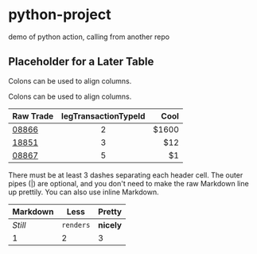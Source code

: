 # python-project
demo of python action, calling from another repo

## Placeholder for a Later Table
Colons can be used to align columns.

Colons can be used to align columns.

| Raw Trade     | legTransactionTypeId | Cool  |
| ------------- |:--------------------:| -----:|
| [08866](https://fta-curate-trade-data-flex-venv4-hub-bucket-dev-us-east-1.s3.amazonaws.com/raw_trades/2024/4/18/1317408866_2024-04-18T00%3A00%3A00_65c55c21-43ea-49e4-8a6b-a820f55f0f91.json) | 2                    | $1600 |
| [18851](https://fta-curate-trade-data-flex-venv4-hub-bucket-dev-us-east-1.s3.amazonaws.com/raw_trades/2024/3/21/1317318851_2024-03-21T00%3A00%3A00_518c501b-b9a0-45ff-9ce1-502cba495015.json) | 3                    |   $12 |
| [08867](https://fta-curate-trade-data-flex-venv4-hub-bucket-dev-us-east-1.s3.amazonaws.com/raw_trades/2024/4/12/1317408867_2024-04-12T00%3A00%3A00_4419424f-cf8f-4237-8776-cace95073fa2.json) | 5                    |    $1 |

There must be at least 3 dashes separating each header cell.
The outer pipes (|) are optional, and you don't need to make the 
raw Markdown line up prettily. You can also use inline Markdown.

Markdown | Less | Pretty
--- | --- | ---
*Still* | `renders` | **nicely**
1 | 2 | 3
